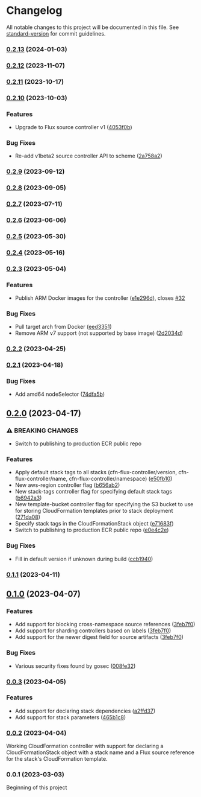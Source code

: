 # Changelog

All notable changes to this project will be documented in this file. See [standard-version](https://github.com/conventional-changelog/standard-version) for commit guidelines.

### [0.2.13](https://github.com/awslabs/aws-cloudformation-controller-for-flux/compare/v0.2.12...v0.2.13) (2024-01-03)

### [0.2.12](https://github.com/awslabs/aws-cloudformation-controller-for-flux/compare/v0.2.11...v0.2.12) (2023-11-07)

### [0.2.11](https://github.com/awslabs/aws-cloudformation-controller-for-flux/compare/v0.2.10...v0.2.11) (2023-10-17)

### [0.2.10](https://github.com/awslabs/aws-cloudformation-controller-for-flux/compare/v0.2.9...v0.2.10) (2023-10-03)


### Features

* Upgrade to Flux source controller v1 ([4053f0b](https://github.com/awslabs/aws-cloudformation-controller-for-flux/commit/4053f0bc352269d9c9f5f6c8cfafbf16941b4f71))


### Bug Fixes

* Re-add v1beta2 source controller API to scheme ([2a758a2](https://github.com/awslabs/aws-cloudformation-controller-for-flux/commit/2a758a23597a481802b8bfc3aaabf0a0d4d26875))

### [0.2.9](https://github.com/awslabs/aws-cloudformation-controller-for-flux/compare/v0.2.8...v0.2.9) (2023-09-12)

### [0.2.8](https://github.com/awslabs/aws-cloudformation-controller-for-flux/compare/v0.2.7...v0.2.8) (2023-09-05)

### [0.2.7](https://github.com/awslabs/aws-cloudformation-controller-for-flux/compare/v0.2.6...v0.2.7) (2023-07-11)

### [0.2.6](https://github.com/awslabs/aws-cloudformation-controller-for-flux/compare/v0.2.5...v0.2.6) (2023-06-06)

### [0.2.5](https://github.com/awslabs/aws-cloudformation-controller-for-flux/compare/v0.2.4...v0.2.5) (2023-05-30)

### [0.2.4](https://github.com/awslabs/aws-cloudformation-controller-for-flux/compare/v0.2.3...v0.2.4) (2023-05-16)

### [0.2.3](https://github.com/awslabs/aws-cloudformation-controller-for-flux/compare/v0.2.2...v0.2.3) (2023-05-04)


### Features

* Publish ARM Docker images for the controller ([e1e296d](https://github.com/awslabs/aws-cloudformation-controller-for-flux/commit/e1e296d5fed6d472699706468afce5a25eed0eec)), closes [#32](https://github.com/awslabs/aws-cloudformation-controller-for-flux/issues/32)


### Bug Fixes

* Pull target arch from Docker ([eed3351](https://github.com/awslabs/aws-cloudformation-controller-for-flux/commit/eed3351463555bd70ac2d2c374a80d28b111c469))
* Remove ARM v7 support (not supported by base image) ([2d2034d](https://github.com/awslabs/aws-cloudformation-controller-for-flux/commit/2d2034daa5b84a8befcf5d37e0eea4d7cd0268a7))

### [0.2.2](https://github.com/awslabs/aws-cloudformation-controller-for-flux/compare/v0.2.1...v0.2.2) (2023-04-25)

### [0.2.1](https://github.com/awslabs/aws-cloudformation-controller-for-flux/compare/v0.2.0...v0.2.1) (2023-04-18)


### Bug Fixes

* Add amd64 nodeSelector ([74dfa5b](https://github.com/awslabs/aws-cloudformation-controller-for-flux/commit/74dfa5bc9611ba8ec700fd01f5092ea827c54170))

## [0.2.0](https://github.com/awslabs/aws-cloudformation-controller-for-flux/compare/v0.1.1...v0.2.0) (2023-04-17)


### ⚠ BREAKING CHANGES

* Switch to publishing to production ECR public repo

### Features

* Apply default stack tags to all stacks (cfn-flux-controller/version, cfn-flux-controller/name, cfn-flux-controller/namespace) ([e50fb10](https://github.com/awslabs/aws-cloudformation-controller-for-flux/commit/e50fb1083e60a2cec4885123b70615e9928f3685))
* New aws-region controller flag ([b656ab2](https://github.com/awslabs/aws-cloudformation-controller-for-flux/commit/b656ab2a9bfaabd326df802407b8fa67cd7d2098))
* New stack-tags controller flag for specifying default stack tags ([b6942a3](https://github.com/awslabs/aws-cloudformation-controller-for-flux/commit/b6942a3bbe6cdaf1a035dd0c521e62655dbc29bd))
* New template-bucket controller flag for specifying the S3 bucket to use for storing CloudFormation templates prior to stack deployment ([271da08](https://github.com/awslabs/aws-cloudformation-controller-for-flux/commit/271da08bff27d68a97482fb246235b25c55176f0))
* Specify stack tags in the CloudFormationStack object ([e71683f](https://github.com/awslabs/aws-cloudformation-controller-for-flux/commit/e71683f9002e84192803fb1565865702e426c731))
* Switch to publishing to production ECR public repo ([e0e4c2e](https://github.com/awslabs/aws-cloudformation-controller-for-flux/commit/e0e4c2ea97202cea415017fcca5302e12169f89b))


### Bug Fixes

* Fill in default version if unknown during build ([ccb1940](https://github.com/awslabs/aws-cloudformation-controller-for-flux/commit/ccb19408f964dfcdbc708f245cde5bb9273ddfe6))

### [0.1.1](https://github.com/awslabs/aws-cloudformation-controller-for-flux/compare/v0.1.0...v0.1.1) (2023-04-11)

## [0.1.0](https://github.com/awslabs/aws-cloudformation-controller-for-flux/compare/v0.0.3...v0.1.0) (2023-04-07)

### Features

* Add support for blocking cross-namespace source references ([3feb7f0](https://github.com/awslabs/aws-cloudformation-controller-for-flux/commit/3feb7f0c7ea93498091f9f7df434a577b0abe081))
* Add support for sharding controllers based on labels ([3feb7f0](https://github.com/awslabs/aws-cloudformation-controller-for-flux/commit/3feb7f0c7ea93498091f9f7df434a577b0abe081))
* Add support for the newer digest field for source artifacts ([3feb7f0](https://github.com/awslabs/aws-cloudformation-controller-for-flux/commit/3feb7f0c7ea93498091f9f7df434a577b0abe081))

### Bug Fixes

* Various security fixes found by gosec ([008fe32](https://github.com/awslabs/aws-cloudformation-controller-for-flux/commit/008fe322137090a50d7c1f9cd0f930c7052bda4e))

### [0.0.3](https://github.com/awslabs/aws-cloudformation-controller-for-flux/compare/v0.0.2...v0.0.3) (2023-04-05)


### Features

* Add support for declaring stack dependencies ([a2ffd37](https://github.com/awslabs/aws-cloudformation-controller-for-flux/commit/a2ffd37bf0c3ac45760f33018e0977fe3aa62965))
* Add support for stack parameters ([465b1c8](https://github.com/awslabs/aws-cloudformation-controller-for-flux/commit/465b1c8933304a2a74471062a7ccd7a82c3cee5e))

### [0.0.2](https://github.com/awslabs/aws-cloudformation-controller-for-flux/compare/v0.0.1...v0.0.2) (2023-04-04)

Working CloudFormation controller with support for declaring a CloudFormationStack object with a stack name and
a Flux source reference for the stack's CloudFormation template.

### 0.0.1 (2023-03-03)

Beginning of this project
